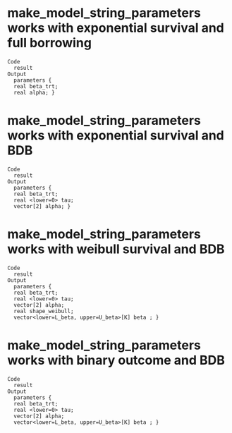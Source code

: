 # make_model_string_parameters works with exponential survival and full borrowing

    Code
      result
    Output
      parameters {
      real beta_trt;
      real alpha; }

# make_model_string_parameters works with exponential survival and BDB

    Code
      result
    Output
      parameters {
      real beta_trt;
      real <lower=0> tau;
      vector[2] alpha; }

# make_model_string_parameters works with weibull survival and BDB

    Code
      result
    Output
      parameters {
      real beta_trt;
      real <lower=0> tau;
      vector[2] alpha;
      real shape_weibull;
      vector<lower=L_beta, upper=U_beta>[K] beta ; }

# make_model_string_parameters works with binary outcome and BDB

    Code
      result
    Output
      parameters {
      real beta_trt;
      real <lower=0> tau;
      vector[2] alpha;
      vector<lower=L_beta, upper=U_beta>[K] beta ; }

